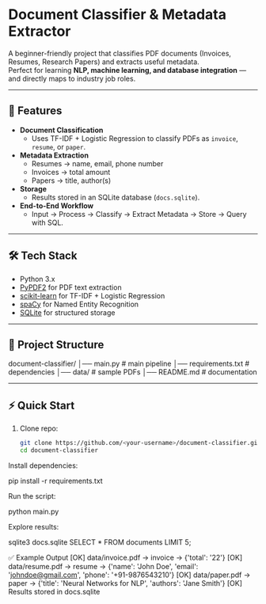# Document Classifier & Metadata Extractor

A beginner-friendly project that classifies PDF documents (Invoices, Resumes, Research Papers) and extracts useful metadata.  
Perfect for learning **NLP, machine learning, and database integration** — and directly maps to industry job roles.

---

## 🚀 Features
- **Document Classification**  
  - Uses TF-IDF + Logistic Regression to classify PDFs as `invoice`, `resume`, or `paper`.  
- **Metadata Extraction**  
  - Resumes → name, email, phone number  
  - Invoices → total amount  
  - Papers → title, author(s)  
- **Storage**  
  - Results stored in an SQLite database (`docs.sqlite`).  
- **End-to-End Workflow**  
  - Input → Process → Classify → Extract Metadata → Store → Query with SQL.

---

## 🛠 Tech Stack
- Python 3.x  
- [PyPDF2](https://pypi.org/project/pypdf2/) for PDF text extraction  
- [scikit-learn](https://scikit-learn.org/) for TF-IDF + Logistic Regression  
- [spaCy](https://spacy.io/) for Named Entity Recognition  
- [SQLite](https://www.sqlite.org/) for structured storage  

---

## 📂 Project Structure
document-classifier/
│── main.py # main pipeline
│── requirements.txt # dependencies
│── data/ # sample PDFs
│── README.md # documentation


---

## ⚡ Quick Start

1. Clone repo:
   ```bash
   git clone https://github.com/<your-username>/document-classifier.git
   cd document-classifier


Install dependencies:

pip install -r requirements.txt


Run the script:

python main.py


Explore results:

sqlite3 docs.sqlite
SELECT * FROM documents LIMIT 5;

✅ Example Output
[OK] data/invoice.pdf → invoice → {'total': '22'}
[OK] data/resume.pdf → resume → {'name': 'John Doe', 'email': 'johndoe@gmail.com', 'phone': '+91-9876543210'}
[OK] data/paper.pdf → paper → {'title': 'Neural Networks for NLP', 'authors': 'Jane Smith'}
[OK] Results stored in docs.sqlite